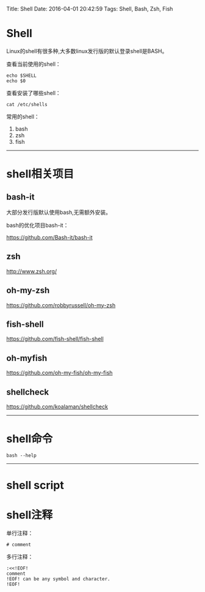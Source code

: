 Title: Shell
Date: 2016-04-01 20:42:59
Tags: Shell, Bash, Zsh, Fish



# Shell

Linux的shell有很多种,大多数linux发行版的默认登录shell是BASH。

查看当前使用的shell：

    echo $SHELL
    echo $0

查看安装了哪些shell：

    cat /etc/shells

常用的shell：
1. bash
2. zsh
3. fish

***

# shell相关项目

## bash-it

大部分发行版默认使用bash,无需额外安装。

bash的优化项目bash-it：

<https://github.com/Bash-it/bash-it>

## zsh

<http://www.zsh.org/>

## oh-my-zsh

<https://github.com/robbyrussell/oh-my-zsh>

## fish-shell

<https://github.com/fish-shell/fish-shell>

## oh-myfish

<https://github.com/oh-my-fish/oh-my-fish>

## shellcheck

<https://github.com/koalaman/shellcheck>

***

# shell命令

    bash --help

***

# shell script

# shell注释

单行注释：

    # comment

多行注释：

    :<<!EOF!
    comment
    !EOF! can be any symbol and character.
    !EOF!

